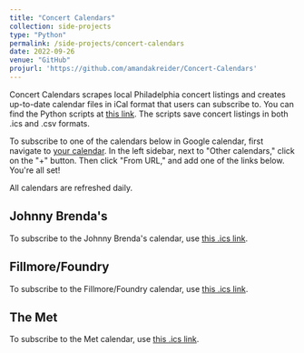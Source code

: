 ```yaml
---
title: "Concert Calendars"
collection: side-projects
type: "Python"
permalink: /side-projects/concert-calendars
date: 2022-09-26
venue: "GitHub"
projurl: 'https://github.com/amandakreider/Concert-Calendars'
---
```

Concert Calendars scrapes local Philadelphia concert listings and creates up-to-date calendar files in iCal format that users can subscribe to. You can find the Python scripts at <a target="_blank" href="https://github.com/amandakreider/Concert-Calendars/blob/main/scripts">this link</a>. The scripts save concert listings in both .ics and .csv formats.

To subscribe to one of the calendars below in Google calendar, first navigate to <a target="_blank" href="https://calendar.google.com">your calendar</a>. In the left sidebar, next to "Other calendars," click on the "+" button. Then click "From URL," and add one of the links below. You're all set! 

All calendars are refreshed daily.

## Johnny Brenda's

To subscribe to the Johnny Brenda's calendar, use [this .ics link](https://raw.githubusercontent.com/amandakreider/Concert-Calendars/main/calendars/jbs_events.ics). 

## Fillmore/Foundry

To subscribe to the Fillmore/Foundry calendar, use [this .ics link](https://raw.githubusercontent.com/amandakreider/Concert-Calendars/main/calendars/fillmore_events.ics). 

## The Met

To subscribe to the Met calendar, use [this .ics link](https://raw.githubusercontent.com/amandakreider/Concert-Calendars/main/calendars/met_events.ics). 
